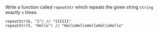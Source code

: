 Write a function called `repeatStr` which repeats the given string `string` exactly `n` times.

```
repeatStr(6, "I") // "IIIIII"
repeatStr(5, "Hello") // "HelloHelloHelloHelloHello"
```
